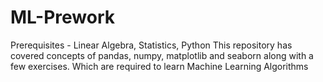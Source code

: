 # ML-Prework
Prerequisites - Linear Algebra, Statistics, Python
This repository has covered concepts of pandas, numpy, matplotlib and seaborn along with a few exercises. Which are required to learn Machine Learning Algorithms 
